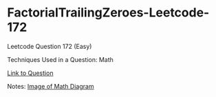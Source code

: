 # FactorialTrailingZeroes-Leetcode-172

Leetcode Question 172 (Easy)

Techniques Used in a Question:
Math

[Link to Question](https://leetcode.com/problems/factorial-trailing-zeroes/)

Notes:
[Image of Math Diagram](https://imgur.com/uujufn0)

